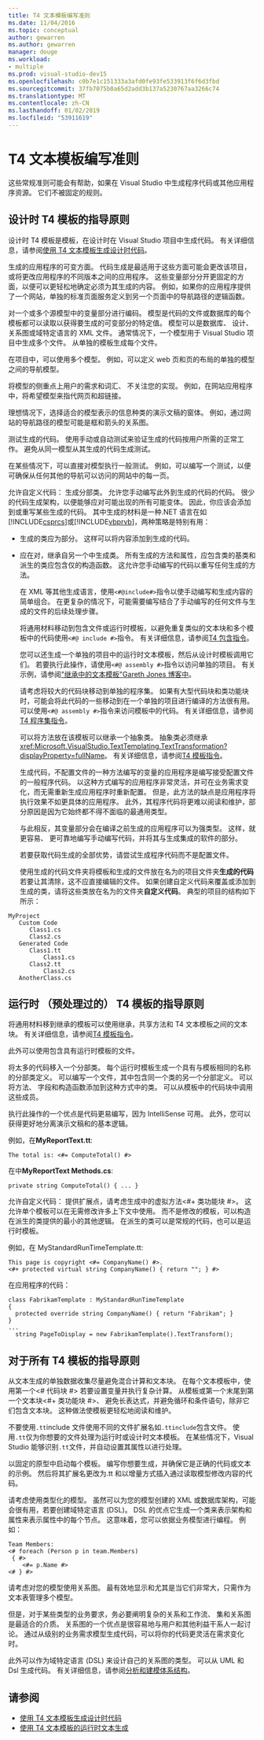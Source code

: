 ```yaml
---
title: T4 文本模板编写准则
ms.date: 11/04/2016
ms.topic: conceptual
author: gewarren
ms.author: gewarren
manager: douge
ms.workload:
- multiple
ms.prod: visual-studio-dev15
ms.openlocfilehash: c0b7e1c151333a3afd0fe93fe533913f6f6d3fbd
ms.sourcegitcommit: 37fb7075b0a65d2add3b137a5230767aa3266c74
ms.translationtype: MT
ms.contentlocale: zh-CN
ms.lasthandoff: 01/02/2019
ms.locfileid: "53911619"
---
```

# <a name="guidelines-for-writing-t4-text-templates"></a>T4 文本模板编写准则
这些常规准则可能会有帮助，如果在 Visual Studio 中生成程序代码或其他应用程序资源。 它们不被固定的规则。

## <a name="guidelines-for-design-time-t4-templates"></a>设计时 T4 模板的指导原则
 设计时 T4 模板是模板，在设计时在 Visual Studio 项目中生成代码。 有关详细信息，请参阅[使用 T4 文本模板生成设计时代码](../modeling/design-time-code-generation-by-using-t4-text-templates.md)。

 生成的应用程序的可变方面。
代码生成是最适用于这些方面可能会更改该项目，或将更改应用程序的不同版本之间的应用程序。 这些变量部分分开更固定的方面，以便可以更轻松地确定必须为其生成的内容。 例如，如果你的应用程序提供了一个网站，单独的标准页面服务定义到另一个页面中的导航路径的逻辑函数。

 对一个或多个源模型中的变量部分进行编码。
模型是代码的文件或数据库的每个模板都可以读取以获得要生成的可变部分的特定值。 模型可以是数据库、 设计、 关系图或域特定语言的 XML 文件。 通常情况下，一个模型用于 Visual Studio 项目中生成多个文件。 从单独的模板生成每个文件。

 在项目中，可以使用多个模型。 例如，可以定义 web 页和页的布局的单独的模型之间的导航模型。

 将模型的侧重点上用户的需求和词汇、 不关注您的实现。
例如，在网站应用程序中，将希望模型来指代网页和超链接。

 理想情况下，选择适合的模型表示的信息种类的演示文稿的窗体。 例如，通过网站的导航路径的模型可能是框和箭头的关系图。

 测试生成的代码。
使用手动或自动测试来验证生成的代码按用户所需的正常工作。 避免从同一模型从其生成的代码生成测试。

 在某些情况下，可以直接对模型执行一般测试。 例如，可以编写一个测试，以便可确保从任何其他的导航可以访问的网站中的每一页。

 允许自定义代码： 生成分部类。
允许您手动编写此外到生成的代码的代码。 很少的代码生成架构，以便能够应对可能出现的所有可能变体。 因此，你应该会添加到或重写某些生成的代码。 其中生成的材料是一种.NET 语言在如[!INCLUDE[csprcs](../data-tools/includes/csprcs_md.md)]或[!INCLUDE[vbprvb](../code-quality/includes/vbprvb_md.md)]，两种策略是特别有用：

- 生成的类应为部分。 这样可以将内容添加到生成的代码。

- 应在对，继承自另一个中生成类。 所有生成的方法和属性，应包含类的基类和派生的类应包含仅的构造函数。 这允许您手动编写的代码以重写任何生成的方法。

  在 XML 等其他生成语言，使用`<#@include#>`指令以使手动编写和生成内容的简单组合。 在更复杂的情况下，可能需要编写结合了手动编写的任何文件与生成的文件的后续处理步骤。

  将通用材料移动到包含文件或运行时模板，以避免重复类似的文本块和多个模板中的代码使用`<#@ include #>`指令。 有关详细信息，请参阅[T4 包含指令](../modeling/t4-include-directive.md)。

  您可以还生成一个单独的项目中的运行时文本模板，然后从设计时模板调用它们。 若要执行此操作，请使用`<#@ assembly #>`指令以访问单独的项目。 有关示例，请参阅["继承中的文本模板"Gareth Jones 博客中](http://go.microsoft.com/fwlink/?LinkId=208373)。

  请考虑将较大的代码块移动到单独的程序集。
  如果有大型代码块和类功能块时，可能会将此代码的一些移动到在一个单独的项目进行编译的方法很有用。 可以使用`<#@ assembly #>`指令来访问模板中的代码。 有关详细信息，请参阅[T4 程序集指令](../modeling/t4-assembly-directive.md)。

  可以将方法放在该模板可以继承一个抽象类。 抽象类必须继承<xref:Microsoft.VisualStudio.TextTemplating.TextTransformation?displayProperty=fullName>。 有关详细信息，请参阅[T4 模板指令](../modeling/t4-template-directive.md)。

  生成代码，不配置文件的一种方法编写的变量的应用程序是编写接受配置文件的一般程序代码。 以这种方式编写的应用程序非常灵活，并可在业务需求变化，而无需重新生成应用程序时重新配置。 但是，此方法的缺点是应用程序将执行效果不如更具体的应用程序。 此外，其程序代码将更难以阅读和维护，部分原因是因为它始终都不得不面临的最通用类型。

  与此相反，其变量部分会在编译之前生成的应用程序可以为强类型。 这样，就更容易、 更可靠地编写手动编写代码，并将其与生成集成的软件的部分。

  若要获取代码生成的全部优势，请尝试生成程序代码而不是配置文件。

  使用生成的代码文件夹将模板和生成的文件放在名为的项目文件夹**生成的代码**若要让其清除，这不应直接编辑的文件。 如果创建自定义代码来覆盖或添加到生成的类，请将这些类放在名为的文件夹**自定义代码**。 典型的项目的结构如下所示：

```
MyProject
   Custom Code
      Class1.cs
      Class2.cs
   Generated Code
      Class1.tt
          Class1.cs
      Class2.tt
          Class2.cs
   AnotherClass.cs
```

## <a name="guidelines-for-run-time-preprocessed-t4-templates"></a>运行时 （预处理过的） T4 模板的指导原则
 将通用材料移到继承的模板可以使用继承，共享方法和 T4 文本模板之间的文本块。 有关详细信息，请参阅[T4 模板指令](../modeling/t4-template-directive.md)。

 此外可以使用包含具有运行时模板的文件。

 将太多的代码移入一个分部类。
每个运行时模板生成一个具有与模板相同的名称的分部类定义。 可以编写一个文件，其中包含同一个类的另一个分部定义。 可以将方法、 字段和构造函数添加到这种方式中的类。 可以从模板中的代码块中调用这些成员。

 执行此操作的一个优点是代码更易编写，因为 IntelliSense 可用。 此外，您可以获得更好地分离演示文稿和的基本逻辑。

 例如，在**MyReportText.tt**:

 `The total is: <#= ComputeTotal() #>`

 在中**MyReportText Methods.cs**:

 `private string ComputeTotal() { ... }`

 允许自定义代码： 提供扩展点，请考虑生成中的虚拟方法\<#+ 类功能块 #>。 这允许单个模板可以在无需修改许多上下文中使用。 而不是修改的模板，可以构造在派生的类提供的最小的其他逻辑。 在派生的类可以是常规的代码，也可以是运行时模板。

 例如，在 MyStandardRunTimeTemplate.tt:

```
This page is copyright <#= CompanyName() #>.
<#+ protected virtual string CompanyName() { return ""; } #>
```

 在应用程序的代码：

```
class FabrikamTemplate : MyStandardRunTimeTemplate
{
  protected override string CompanyName() { return "Fabrikam"; }
}
...
  string PageToDisplay = new FabrikamTemplate().TextTransform();
```

## <a name="guidelines-for-all-t4-templates"></a>对于所有 T4 模板的指导原则
 从文本生成的单独数据收集尽量避免混合计算和文本块。 在每个文本模板中，使用第一个\<# 代码块 #> 若要设置变量并执行复杂计算。 从模板或第一个末尾到第一个文本块\<#+ 类功能块 #>、 避免长表达式，并避免循环和条件语句，除非它们包含文本块。 这种做法使模板更轻松地阅读和维护。

 不要使用`.tt`include 文件使用不同的文件扩展名如`.ttinclude`包含文件。 使用`.tt`仅为你想要的文件处理为运行时或设计时文本模板。 在某些情况下，Visual Studio 能够识别`.tt`文件，并自动设置其属性以进行处理。

 以固定的原型中启动每个模板。
编写你想要生成，并确保它是正确的代码或文本的示例。 然后将其扩展名更改为.tt 和以增量方式插入通过读取模型修改内容的代码。

 请考虑使用类型化的模型。
虽然可以为您的模型创建的 XML 或数据库架构，可能会很有用，若要创建域特定语言 (DSL)。 DSL 的优点它生成一个类来表示架构和属性来表示属性中的每个节点。 这意味着，您可以依据业务模型进行编程。 例如：

```
Team Members:
<# foreach (Person p in team.Members)
 { #>
    <#= p.Name #>
<# } #>
```

 请考虑对您的模型使用关系图。
最有效地显示和尤其是当它们非常大，只需作为文本表管理多个模型。

 但是，对于某些类型的业务要求，务必要阐明复杂的关系和工作流、 集和关系图是最适合的介质。 关系图的一个优点是很容易地与用户和其他利益干系人一起讨论。 通过从级别的业务需求模型生成代码，可以将你的代码更灵活在需求变化时。

 此外可以作为域特定语言 (DSL) 来设计自己的关系图的类型。 可以从 UML 和 Dsl 生成代码。 有关详细信息，请参阅[分析和建模体系结构](../modeling/analyze-and-model-your-architecture.md)。

## <a name="see-also"></a>请参阅

- [使用 T4 文本模板生成设计时代码](../modeling/design-time-code-generation-by-using-t4-text-templates.md)
- [使用 T4 文本模板的运行时文本生成](../modeling/run-time-text-generation-with-t4-text-templates.md)
